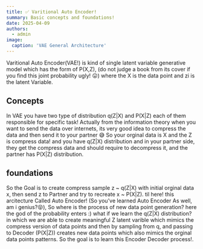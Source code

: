 ```yaml
---
title: ✅ Varitional Auto Encoder!
summary: Basic concepts and foundations!
date: 2025-04-09
authors:
  - admin
image:
  caption: 'VAE General Architecture'
---
```

Varitional Auto Encoder(VAE!) is kind of single latent variable generative model which has the form of P(X,Z), (do not judge a book from its cover if you find this joint probability ugly! 😛) where the X is the data point and zi is the latent Variable.
## Concepts
In VAE you have two type of distribution q(Z|X) and P(X|Z) each of them responsible for specific task!
Actually from the information theory when you want to send the data over internets, its very good idea to compress the data and then send it to your partner 😅 So your orginal data is X and the Z is compress data! and you have q(Z|X) distribution and in your partner side, they get the compress data and should require to decompress it, and the partner has P(X|Z) distribution.

## foundations
So the Goal is to create compress sample z ~ q(Z|X) with initial orginal data x, then send z to Partner and try to recreate x ~ P(X|Z). til here! this arcitecture Called Auto Encoder! (So you've learned Auto Encoder As well, am i genius?😝), So where is the process of new data point generation? here the god of the probability enters :) what if we learn the q(Z|X) distribution? in which we are able to create meaningful Z latent varible which mimics the compress version of data points and then by sampling from q, and passing to Decoder (P(X|Z)) creates new data points which also mimics the orginal data points patterns. So the goal is to learn this Encoder Decoder process!.
